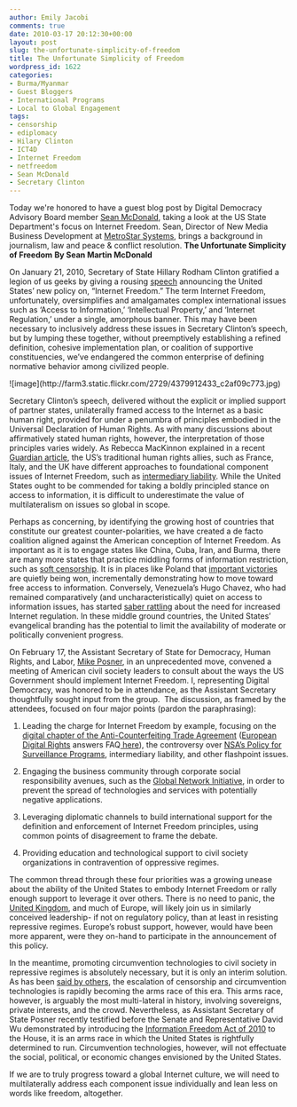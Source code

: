 ```yaml
---
author: Emily Jacobi
comments: true
date: 2010-03-17 20:12:30+00:00
layout: post
slug: the-unfortunate-simplicity-of-freedom
title: The Unfortunate Simplicity of Freedom
wordpress_id: 1622
categories:
- Burma/Myanmar
- Guest Bloggers
- International Programs
- Local to Global Engagement
tags:
- censorship
- ediplomacy
- Hilary Clinton
- ICT4D
- Internet Freedom
- netfreedom
- Sean McDonald
- Secretary Clinton
---
```


Today we're honored to have a guest blog post by Digital Democracy Advisory Board member [Sean McDonald](http://digital-democracy.org/who-we-are/advisors/#sean1), taking a look at the US State Department's focus on Internet Freedom. Sean, Director of New Media Business Development at [MetroStar Systems](http://www.metrostarsystems.com/), brings a background in journalism, law and peace & conflict resolution.
**The Unfortunate Simplicity of Freedom**
**By Sean Martin McDonald**

On January 21, 2010, Secretary of State Hillary Rodham Clinton gratified a legion of us geeks by giving a rousing [speech](http://www.state.gov/secretary/rm/2010/01/135519.htm) announcing the United States’ new policy on, “Internet Freedom.” The term Internet Freedom, unfortunately, oversimplifies and amalgamates complex international issues such as ‘Access to Information,’ ‘Intellectual Property,’ and ‘Internet Regulation,’ under a single, amorphous banner. This may have been necessary to inclusively address these issues in Secretary Clinton’s speech, but by lumping these together, without preemptively establishing a refined definition, cohesive implementation plan, or coalition of supportive constituencies, we’ve endangered the common enterprise of defining normative behavior among civilized people.

<caption id="" align="aligncenter" width="450" caption="Secretary Clinton's Internet Freedom Speech in Washington, DC">![image](http://farm3.static.flickr.com/2729/4379912433_c2af09c773.jpg)</caption>

Secretary Clinton’s speech, delivered without the explicit or implied support of partner states, unilaterally framed access to the Internet as a basic human right, provided for under a penumbra of principles embodied in the Universal Declaration of Human Rights.  As with many discussions about affirmatively stated human rights, however, the interpretation of those principles varies widely.  As Rebecca MacKinnon explained in a recent [Guardian article](http://www.guardian.co.uk/commentisfree/libertycentral/2010/jan/13/google-china-western-internet-freedom), the US’s traditional human rights allies, such as France, Italy, and the UK have different approaches to foundational component issues of Internet Freedom, such as [intermediary liability](http://www.utexas.edu/law/academics/centers/clbe/assets/Internet_Intermediary_Liability.pdf).  While the United States ought to be commended for taking a boldly principled stance on access to information, it is difficult to underestimate the value of multilateralism on issues so global in scope.

Perhaps as concerning, by identifying the growing host of countries that constitute our greatest counter-polarities, we have created a de facto coalition aligned against the American conception of Internet Freedom.  As important as it is to engage states like China, Cuba, Iran, and Burma, there are many more states that practice middling forms of information restriction, such as [soft censorship](http://cima.ned.org/reports/soft_censorship-report.html).  It is in places like Poland that [important victories](http://blogs.wsj.com/new-europe/2010/02/18/poland-abandons-internet-censorship-plans/) are quietly being won, incrementally demonstrating how to move toward free access to information.  Conversely, Venezuela’s Hugo Chavez, who had remained comparatively (and uncharacteristically) quiet on access to information issues, has started [saber rattling](http://www.reuters.com/article/idUSTRE62D05I20100314) about the need for increased Internet regulation.  In these middle ground countries, the United States’ evangelical branding has the potential to limit the availability of moderate or politically convenient progress.

On February 17, the Assistant Secretary of State for Democracy, Human Rights, and Labor, [Mike Posner](http://www.state.gov/r/pa/ei/biog/27700.htm), in an unprecedented move, convened a meeting of American civil society leaders to consult about the ways the US Government should implement Internet Freedom.  I, representing Digital Democracy, was honored to be in attendance, as the Assistant Secretary thoughtfully sought input from the group.  The discussion, as framed by the attendees, focused on four major points (pardon the paraphrasing):



	
  1. Leading the charge for Internet Freedom by example, focusing on the [digital chapter of the Anti-Counterfeiting Trade Agreement](http://www.scribd.com/doc/27241204/Acta-Digital-Chapter-Draft) ([European Digital Rights](http://www.edri.org/) answers FAQ[ here](http://www.edri.org/files/acta_FAQ_100222.pdf)), the controversy over [NSA’s Policy for Surveillance Programs](http://epic.org/2009/11/epic-files-appeal-for-nsa-poli.html), intermediary liability, and other flashpoint issues.

	
  2. Engaging the business community through corporate social responsibility avenues, such as the [Global Network Initiative](http://www.globalnetworkinitiative.org/), in order to prevent the spread of technologies and services with potentially negative applications.

	
  3. Leveraging diplomatic channels to build international support for the definition and enforcement of Internet Freedom principles, using common points of disagreement to frame the debate.

	
  4. Providing education and technological support to civil society organizations in contravention of oppressive regimes.


The common thread through these four priorities was a growing unease about the ability of the United States to embody Internet Freedom or rally enough support to leverage it over others. There is no need to panic, the [United Kingdom](http://blogs.fco.gov.uk/roller/hale/entry/the_web_as_a_foreign), and much of Europe, will likely join us in similarly conceived leadership- if not on regulatory policy, than at least in resisting repressive regimes.  Europe’s robust support, however, would have been more apparent, were they on-hand to participate in the announcement of this policy.

In the meantime, promoting circumvention technologies to civil society in repressive regimes is absolutely necessary, but it is only an interim solution.  As has been [said by others](http://facthai.wordpress.com/2010/02/15/new-circumvention-tool-against-censorship-san-jose-mercury/), the escalation of censorship and circumvention technologies is rapidly becoming the arms race of this era.  This arms race, however, is arguably the most multi-lateral in history, involving sovereigns, private interests, and the crowd. Nevertheless, as Assistant Secretary of State Posner recently testified before the Senate and Representative David Wu demonstrated by introducing the [Information Freedom Act of 2010](http://thomas.loc.gov/cgi-bin/query/z?c111:H.R.4784:) to the House, it is an arms race in which the United States is rightfully determined to run.  Circumvention technologies, however, will not effectuate the social, political, or economic changes envisioned by the United States.

If we are to truly progress toward a global Internet culture, we will need to multilaterally address each component issue individually and lean less on words like freedom, altogether.

